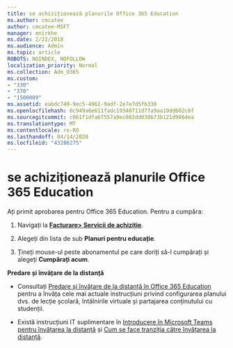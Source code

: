 ```yaml
---
title: se achiziționează planurile Office 365 Education
ms.author: cmcatee
author: cmcatee-MSFT
manager: mnirkhe
ms.date: 2/22/2018
ms.audience: Admin
ms.topic: article
ROBOTS: NOINDEX, NOFOLLOW
localization_priority: Normal
ms.collection: Adm_O365
ms.custom:
- "330"
- "370"
- "1500009"
ms.assetid: eabdc749-9ec5-4961-9adf-2e7e7d5fb330
ms.openlocfilehash: 0c949a6e611fadc19340711d7fa9aa19dd602c6f
ms.sourcegitcommit: c061f1dfa6f557a9ec083dd030b73b121d9864ea
ms.translationtype: MT
ms.contentlocale: ro-RO
ms.lasthandoff: 04/14/2020
ms.locfileid: "43286275"
---
```

# <a name="how-to-purchase-office-365-education-plans"></a>se achiziționează planurile Office 365 Education

Ați primit aprobarea pentru Office 365 Education.  Pentru a cumpăra:

1. Navigați la **[ Facturare> Servicii de achiziție](https://portal.office.com/AdminPortal/Home#/catalog)**.

2. Alegeți din lista de sub **Planuri pentru educație**.

3. Țineți mouse-ul peste abonamentul pe care doriți să-l cumpărați și alegeți **Cumpărați acum**.

**Predare și învățare de la distanță**

- Consultați [Predare și învățare de la distanță în Office 365 Education](https://support.office.com/article/remote-teaching-and-learning-in-office-365-education-f651ccae-7b65-478b-8366-51bb884025c4) pentru a învăța cele mai actuale instrucțiuni privind configurarea planului dvs. de lecție școlară, întâlnirile virtuale și partajarea conținutului cu studenții.

- Există instrucțiuni IT suplimentare în [Introducere în Microsoft Teams pentru învățarea la distanță](https://docs.microsoft.com/MicrosoftTeams/remote-learning-edu) și [Cum se face tranziția către învățarea la distanță](https://www.microsoft.com/education/remote-learning).
